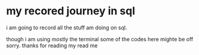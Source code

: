 # my recored journey in sql 

i am going to record all the stuff am doing on sql.

though i am using mostly the terminal some of the codes here mighte be off sorry.
 thanks for reading my read me


